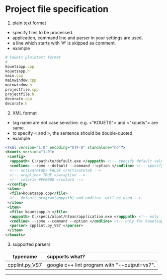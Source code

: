 # Project file specification

1. plain text format
 * specify files to be processed.
 * application, command line and parser in your settings are used.
 * a line which starts with '#' is skipped as comment.
 * example

```ruby
# kouets plaintext format
#
kouetsapp.cpp
kouetsapp.h
main.cpp
mainwindow.cpp
mainwindow.h
projectfile.cpp
projectfile.h
decorate.cpp
decorate.h
```

2. XML format
 * tag name are not case sensitive. e.g. <"KOUETS"> and <"kouets"> are same.
 * to specify < and >, the sentence should be double-quoted.
 * example

```xml
<?xml version="1.0" encoding="UTF-8" standalone="no"?>
<kouets version="1.0">
 <config>
  <apppath> C:/path/to/default.exe </apppath> <!-- specify default value -->
  <cmdline> --some --default --command --option </cmdline> <!-- specify default value -->
  <!-- activatetab> FALSE </activatetab -->
  <!-- wrapline> TRUE </wrapline -->
  <!-- color1> #FF0000 </color1 -->
 </config>
 <item>
  <file>kouetsapp.cpp</file>
  <!-- default program(apppath) and cmdline  will be used -->
 </item>
 <item>
  <file> kouetsapp.h </file>
  <apppath> C:/speci/alpat/htoan/application.exe </apppath> <!-- only for kouetsapp.h -->
  <cmdline> --some --command --option </cmdline> <!-- only for kouetsapp.h -->
  <parser> cpplint.py_VS7 </parser>
 </item>
</kouets>
```

3. supported parsers

|   typename   | supports what?                             |
|:------------:|:-------------------------------------------|
|cpplint.py_VS7|google c++ lint program with "--output=vs7".|

----
